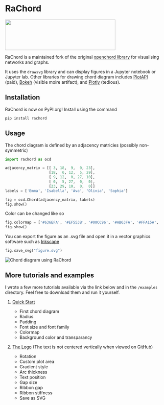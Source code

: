 # RaChord

<img src="https://raw.githubusercontent.com/pke1029/open-chord/main/media/logo.svg" width="360" height="100">

RaChord is a maintained fork of the original [openchord library](https://github.com/pke1029/open-chord) for visualising networks and graphs.

It uses the `drawsvg` library and can display figures in a Jupyter notebook or Jupyter lab.
Other libraries for drawing chord diagram includes [PlotAPI](https://plotapi.com/) (paid),
[Bokeh](https://holoviews.org/reference/elements/bokeh/Chord.html) (visible moire artifact),
and [Plotly](https://plotly.com/python/v3/filled-chord-diagram/) (tedious).

## Installation

RaChord is now on PyPI.org! Install using the command

```
pip install rachord
```

## Usage

The chord diagram is defined by an adjacency matricies (possibly non-symmetric)

```python
import rachord as ocd

adjacency_matrix = [[ 3, 18,  9,  0, 23],
                    [18,  0, 12,  5, 29],
                    [ 9, 12,  0, 27, 10],
                    [ 0,  5, 27,  0,  0],
                    [23, 29, 10,  0,  0]]
labels = ['Emma', 'Isabella', 'Ava', 'Olivia', 'Sophia']

fig = ocd.Chord(adjacency_matrix, labels)
fig.show()
```

Color can be changed like so

```python
fig.colormap = ['#636EFA', '#EF553B', '#00CC96', '#AB63FA', '#FFA15A', '#19D3F3', '#FF6692', '#B6E880', '#FF97FF', '#FECB52']
fig.show()
```

You can export the figure as an .svg file and open it in a vector graphics software such as [Inkscape](https://inkscape.org/)

```python
fig.save_svg("figure.svg")
```

![Chord diagram using RaChord](https://raw.githubusercontent.com/pke1029/open-chord/main/media/figure.png)

## More tutorials and examples

I wrote a few more tutorials available via the link below and in the `/examples` directory. Feel free to download them and run it yourself.

1. [Quick Start](https://github.com/pke1029/open-chord/blob/main/examples/01_quick_start.ipynb)

   - First chord diagram
   - Radius
   - Padding
   - Font size and font family
   - Colormap
   - Background color and transparancy

2. [The Logo](https://github.com/pke1029/open-chord/blob/main/examples/02_the_logo.ipynb) (The text is not centered vertically when viewed on GitHub)
   - Rotation
   - Custom plot area
   - Gradient style
   - Arc thickness
   - Text position
   - Gap size
   - Ribbon gap
   - Ribbon stiffness
   - Save as SVG
